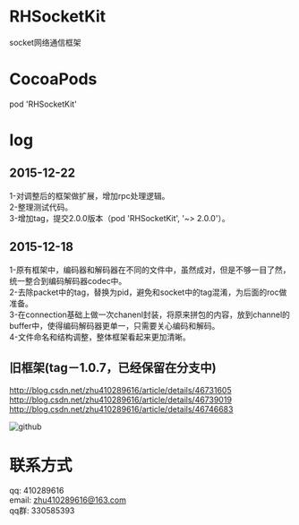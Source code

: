 # RHSocketKit
socket网络通信框架

# CocoaPods
pod 'RHSocketKit'

# log

## 2015-12-22
1-对调整后的框架做扩展，增加rpc处理逻辑。<br/>
2-整理测试代码。<br/>
3-增加tag，提交2.0.0版本（pod 'RHSocketKit', '~> 2.0.0'）。<br/>

## 2015-12-18
1-原有框架中，编码器和解码器在不同的文件中，虽然成对，但是不够一目了然，统一整合到编码解码器codec中。<br/>
2-去除packet中的tag，替换为pid，避免和socket中的tag混淆，为后面的roc做准备。<br/>
3-在connection基础上做一次chanenl封装，将原来拼包的内容，放到channel的buffer中，使得编码解码器更单一，只需要关心编码和解码。<br/>
4-文件命名和结构调整，整体框架看起来更加清晰。<br/>

## 旧框架(tag－1.0.7，已经保留在分支中)
http://blog.csdn.net/zhu410289616/article/details/46731605<br/>
http://blog.csdn.net/zhu410289616/article/details/46739019<br/>
http://blog.csdn.net/zhu410289616/article/details/46746683<br/>

![github](https://github.com/zhu410289616/RHSocketKit/blob/master/Docs/RHSocketUML.png "github") 

# 联系方式
qq:        410289616<br/>
email:     zhu410289616@163.com<br/>
qq群:      330585393<br/>
